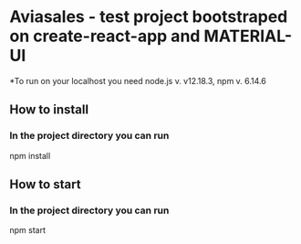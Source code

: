 # Aviasales - test project bootstraped on create-react-app and MATERIAL-UI  

*To run on your localhost you need node.js v. v12.18.3, npm v. 6.14.6

## How to install
### In the project directory you can run
npm install

## How to start 
### In the project directory you can run
npm start
